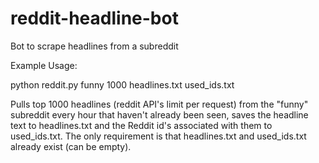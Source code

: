 # reddit-headline-bot
Bot to scrape headlines from a subreddit

Example Usage:

python reddit.py funny 1000 headlines.txt used_ids.txt

Pulls top 1000 headlines (reddit API's limit per request) from the "funny" subreddit every hour that haven't already been seen, saves the headline text to headlines.txt and the Reddit id's associated with them to used_ids.txt. The only requirement is that headlines.txt and used_ids.txt already exist (can be empty).
